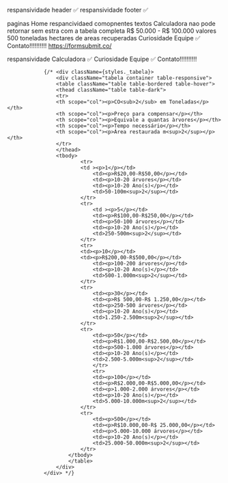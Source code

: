 respansividade header ✅
respansividade footer ✅

paginas
    Home
        respancividaed comopnentes textos
    Calculadora
        nao pode retornar sem estra com a tabela completa
         R$ 50.000 - R$ 100.000  valores 500 toneladas
         hectares de areas recuperadas 
    Curiosidade
    Equipe ✅
    Contato!!!!!!!!!!
        https://formsubmit.co/

respansividade
    Calculadora ✅
    Curiosidade
    Equipe ✅ 
    Contato!!!!!!!!!!
















    

                {/* <div className={styles._tabela}>
                    <div className="tabela container table-responsive">
                    <table className="table table-bordered table-hover">
                    <thead className="table table-dark">
                    <tr>
                    <th scope="col"><p>CO<sub>2</sub> em Toneladas</p></th>
                    <th scope="col"><p>Preço para compensar</p></th>
                    <th scope="col"><p>Equivale a quantas àrvores</p></th>
                    <th scope="col"><p>Tempo necessário</p></th>
                    <th scope="col"><p>Área restaurada m<sup>2</sup></p></th>
                    </tr>
                    </thead>
                    <tbody>
                            <tr>
                            <td ><p>1</p></td>
                                <td><p>R$20,00-R$50,00</p></td>
                                <td><p>10-20 árvores</p></td>
                                <td><p>10-20 Ano(s)</p></td>
                                <td>50-100m<sup>2</sup></td>
                            </tr>
                            <tr>
                                <td ><p>5</p></td>
                                <td><p>R$100,00-R$250,00</p></td>
                                <td><p>50-100 árvores</p></td>
                                <td><p>10-20 Ano(s)</p></td>
                                <td>250-500m<sup>2</sup></td>
                            </tr>
                            <tr>
                            <td><p>10</p></td>
                            <td><p>R$200,00-R$500,00</p></td>
                                <td><p>100-200 árvores</p></td>
                                <td><p>10-20 Ano(s)</p></td>
                                <td>500-1.000m<sup>2</sup></td>
                            </tr>
                            <tr>
                                <td><p>30</p></td>
                                <td><p>R$ 500,00-R$ 1.250,00</p></td>
                                <td><p>250-500 árvores</p></td>
                                <td><p>10-20 Ano(s)</p></td>
                                <td>1.250-2.500m<sup>2</sup></td>
                            </tr>
                            <tr>
                                <td><p>50</p></td>
                                <td><p>R$1.000,00-R$2.500,00</p></td>
                                <td><p>500-1.000 árvores</p></td>
                                <td><p>10-20 Ano(s)</p></td>
                                <td>2.500-5.000m<sup>2</sup></td>
                                </tr>
                                <tr>
                                <td><p>100</p></td>
                                <td><p>R$2.000,00-R$5.000,00</p></td>
                                <td><p>1.000-2.000 árvores</p></td>
                                <td><p>10-20 Ano(s)</p></td>
                                <td>5.000-10.000m<sup>2</sup></td>
                            </tr>
                            <tr>
                                <td><p>500</p></td>
                                <td><p>R$10.000,00-R$ 25.000,00</p></td>
                                <td><p>5.000-10.000 árvores</p></td>
                                <td><p>10-20 Ano(s)</p></td>
                                <td>25.000-50.000m<sup>2</sup></td>
                            </tr>
                        </tbody>
                        </table>
                    </div>
                </div> */}
